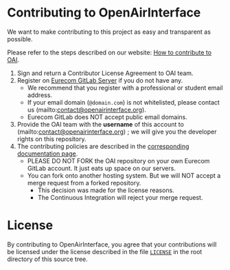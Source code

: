 # Contributing to OpenAirInterface #

We want to make contributing to this project as easy and transparent as possible.

Please refer to the steps described on our website: [How to contribute to OAI](https://www.openairinterface.org/?page_id=112).

1. Sign and return a Contributor License Agreement to OAI team.
2. Register on [Eurecom GitLab Server](https://gitlab.eurecom.fr/users/sign_up)
   if you do not have any.
   - We recommend that you register with a professional or student email address.
   - If your email domain (`@domain.com`) is not whitelisted, please contact us
     (mailto:contact@openairinterface.org).
   - Eurecom GitLab does NOT accept public email domains.
3. Provide the OAI team with the **username** of this account to
   (mailto:contact@openairinterface.org) ; we will give you the developer
   rights on this repository.
4. The contributing policies are described in the [corresponding documentation
   page](doc/code-style-contrib.md).
   - PLEASE DO NOT FORK the OAI repository on your own Eurecom GitLab account.
     It just eats up space on our servers.
   - You can fork onto another hosting system. But we will NOT accept a merge
     request from a forked repository.
      * This decision was made for the license reasons.
      * The Continuous Integration will reject your merge request.

# License #

By contributing to OpenAirInterface, you agree that your contributions will be
licensed under the license described in the file [`LICENSE`](./LICENSE) in the
root directory of this source tree.
